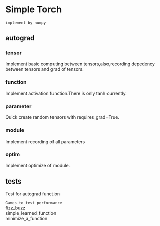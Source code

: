 # Simple Torch
`implement by numpy`


## autograd
###  tensor
  Implement basic computing between tensors,also,recording depedency between tensors and grad of tensors.
### function
  Implement activation function.There is only tanh currently.
### parameter
  Quick create random tensors with requires_grad=True.
### module
  Implement recording of all parameters
###  optim
  Implement optimize of module.

## tests
  Test for autograd function<br>

`Games to test performance`  
fizz_buzz<br>
simple_learned_function<br>
minimize_a_function<br>



   

